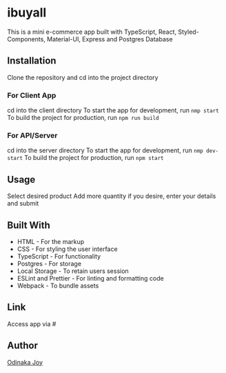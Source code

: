 # ibuyall
This is a mini e-commerce app built with TypeScript, React, Styled-Components, Material-UI, Express and Postgres Database

## Installation
Clone the repository and cd into the project directory
### For Client App
cd into the client directory
To start the app for development, run `nmp start`
To build the project for production, run `npm run build`
### For API/Server
cd into the server directory
To start the app for development, run `nmp dev-start`
To build the project for production, run `npm start`

## Usage
Select desired product
Add more quantity if you desire, enter your details and submit

## Built With
* HTML - For the markup
* CSS - For styling the user interface
* TypeScript - For functionality
* Postgres - For storage
* Local Storage - To retain users session
* ESLint and Prettier - For linting and formatting code
* Webpack - To bundle assets

## Link
Access app via #

## Author
[Odinaka Joy](http://dinakajoy.com)
